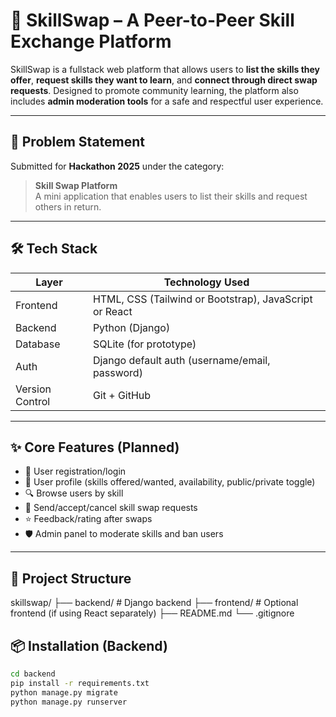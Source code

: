 # 🔁 SkillSwap – A Peer-to-Peer Skill Exchange Platform

SkillSwap is a fullstack web platform that allows users to **list the skills they offer**, **request skills they want to learn**, and **connect through direct swap requests**. Designed to promote community learning, the platform also includes **admin moderation tools** for a safe and respectful user experience.

---

## 🚀 Problem Statement
Submitted for **Hackathon 2025** under the category:

> **Skill Swap Platform**  
> A mini application that enables users to list their skills and request others in return.

---

## 🛠️ Tech Stack

| Layer        | Technology Used     |
|--------------|---------------------|
| Frontend     | HTML, CSS (Tailwind or Bootstrap), JavaScript or React |
| Backend      | Python (Django)     |
| Database     | SQLite (for prototype) |
| Auth         | Django default auth (username/email, password) |
| Version Control | Git + GitHub     |

---

## ✨ Core Features (Planned)

- 🔐 User registration/login
- 👤 User profile (skills offered/wanted, availability, public/private toggle)
- 🔍 Browse users by skill
- 🔄 Send/accept/cancel skill swap requests
- ⭐ Feedback/rating after swaps
- 🛡️ Admin panel to moderate skills and ban users

---

## 📂 Project Structure

skillswap/
├── backend/ # Django backend
├── frontend/ # Optional frontend (if using React separately)
├── README.md
└── .gitignore


## 📦 Installation (Backend)

```bash
cd backend
pip install -r requirements.txt
python manage.py migrate
python manage.py runserver

